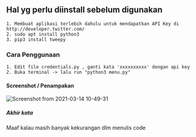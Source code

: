 ## Hal yg perlu diinstall sebelum digunakan
```
1. Membuat aplikasi terlebih dahulu untuk mendapatkan API Key di http://developer.twitter.com/
2. sudo apt install python3
3. pip3 install tweepy
```

### Cara Penggunaan
```
1. Edit file credentials.py , ganti kata 'xxxxxxxxxx' dengan api key
2. Buka terminal -> lalu run "python3 menu.py"
```

#### Screenshot / Penampakan
![Screenshot from 2021-03-14 10-49-31](https://user-images.githubusercontent.com/32443765/111056642-351c6d80-84b3-11eb-9084-11a171087168.png)

##### Akhir kata
Maaf kalau masih banyak kekurangan dlm menulis code 
